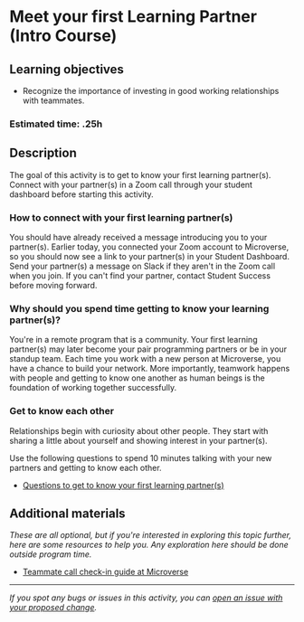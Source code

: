 # Meet your first Learning Partner (Intro Course)

## Learning objectives

- Recognize the importance of investing in good working relationships with teammates.

### **Estimated time**: .25h

## Description

The goal of this activity is to get to know your first learning partner(s). Connect with your partner(s) in a Zoom call through your student dashboard before starting this activity.

### How to connect with your first learning partner(s)

You should have already received a message introducing you to your partner(s). Earlier today, you connected your Zoom account to Microverse, so you should now see a link to your partner(s) in your Student Dashboard. Send your partner(s) a message on Slack if they aren't in the Zoom call when you join. If you can't find your partner, contact Student Success before moving forward.

### Why should you spend time getting to know your learning partner(s)?

You're in a remote program that is a community. Your first learning partner(s) may later become your pair programming partners or be in your standup team. Each time you work with a new person at Microverse, you have a chance to build your network. More importantly, teamwork happens with people and getting to know one another as human beings is the foundation of working together successfully.

### Get to know each other

Relationships begin with curiosity about other people. They start with sharing a little about yourself and showing interest in your partner(s).

Use the following questions to spend 10 minutes talking with your new partners and getting to know each other.

- [Questions to get to know your first learning partner(s)](questions-to-get-to-know-your-first-learning-partner.md)

## Additional materials

*These are all optional, but if you're interested in exploring this topic further, here are some resources to help you. Any exploration here should be done outside program time.*

- [Teammate call check-in guide at Microverse](https://microverse.zendesk.com/hc/en-us/articles/360050419034-Teammate-Call-Check-in-Guide)


------

_If you spot any bugs or issues in this activity, you can [open an issue with your proposed change](https://github.com/microverseinc/curriculum-transversal-skills/blob/main/git-github/articles/open_issue.md)._
